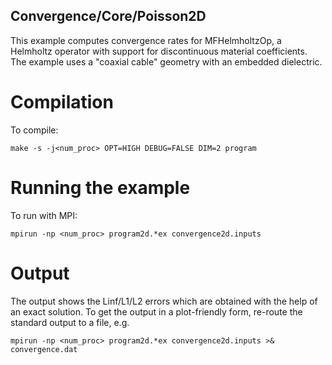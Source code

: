## Convergence/Core/Poisson2D

This example computes convergence rates for MFHelmholtzOp, a Helmholtz operator with support for discontinuous material coefficients.
The example uses a "coaxial cable" geometry with an embedded dielectric.

# Compilation

To compile:

```make -s -j<num_proc> OPT=HIGH DEBUG=FALSE DIM=2 program```

# Running the example

To run with MPI:

```mpirun -np <num_proc> program2d.*ex convergence2d.inputs```

# Output

The output shows the Linf/L1/L2 errors which are obtained with the help of an exact solution.
To get the output in a plot-friendly form, re-route the standard output to a file, e.g.

```mpirun -np <num_proc> program2d.*ex convergence2d.inputs >& convergence.dat```
